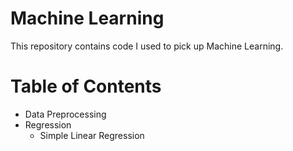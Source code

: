 # Machine Learning
This repository contains code I used to pick up Machine Learning.

# Table of Contents

* Data Preprocessing
* Regression
  * Simple Linear Regression

